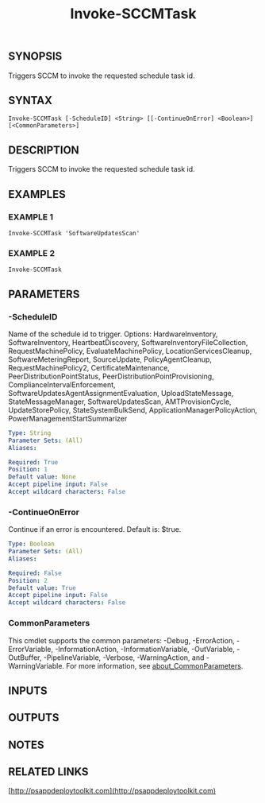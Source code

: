 ﻿---
title: Invoke-SCCMTask
editLink: false
isShowComments: false
external help file: PSAppDeployToolkit-help.xml
Module Name: PSAppDeployToolkit
online version: http://psappdeploytoolkit.com
schema: 2.0.0
---

## SYNOPSIS
Triggers SCCM to invoke the requested schedule task id.

## SYNTAX

```
Invoke-SCCMTask [-ScheduleID] <String> [[-ContinueOnError] <Boolean>] [<CommonParameters>]
```

## DESCRIPTION
Triggers SCCM to invoke the requested schedule task id.

## EXAMPLES

### EXAMPLE 1
```
Invoke-SCCMTask 'SoftwareUpdatesScan'
```

### EXAMPLE 2
```
Invoke-SCCMTask
```

## PARAMETERS

### -ScheduleID
Name of the schedule id to trigger.
Options: HardwareInventory, SoftwareInventory, HeartbeatDiscovery, SoftwareInventoryFileCollection, RequestMachinePolicy, EvaluateMachinePolicy,
LocationServicesCleanup, SoftwareMeteringReport, SourceUpdate, PolicyAgentCleanup, RequestMachinePolicy2, CertificateMaintenance, PeerDistributionPointStatus,
PeerDistributionPointProvisioning, ComplianceIntervalEnforcement, SoftwareUpdatesAgentAssignmentEvaluation, UploadStateMessage, StateMessageManager,
SoftwareUpdatesScan, AMTProvisionCycle, UpdateStorePolicy, StateSystemBulkSend, ApplicationManagerPolicyAction, PowerManagementStartSummarizer

```yaml
Type: String
Parameter Sets: (All)
Aliases:

Required: True
Position: 1
Default value: None
Accept pipeline input: False
Accept wildcard characters: False
```

### -ContinueOnError
Continue if an error is encountered.
Default is: $true.

```yaml
Type: Boolean
Parameter Sets: (All)
Aliases:

Required: False
Position: 2
Default value: True
Accept pipeline input: False
Accept wildcard characters: False
```

### CommonParameters
This cmdlet supports the common parameters: -Debug, -ErrorAction, -ErrorVariable, -InformationAction, -InformationVariable, -OutVariable, -OutBuffer, -PipelineVariable, -Verbose, -WarningAction, and -WarningVariable. For more information, see [about_CommonParameters](http://go.microsoft.com/fwlink/?LinkID=113216).

## INPUTS

## OUTPUTS

## NOTES

## RELATED LINKS

[http://psappdeploytoolkit.com](http://psappdeploytoolkit.com)

